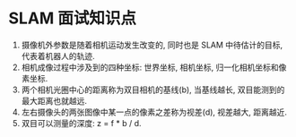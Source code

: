 # SLAM 面试知识点   
1. 摄像机外参数是随着相机运动发生改变的, 同时也是 SLAM 中待估计的目标, 代表着机器人的轨迹.  
2. 相机成像过程中涉及到的四种坐标: 世界坐标, 相机坐标, 归一化相机坐标和像素坐标.   
3. 两个相机光圈中心的距离称为双目相机的基线(b), 当基线越长, 双目能测到的最大距离也就越远.   
4. 左右摄像头的两张图像中某一点的像素之差称为视差(d), 视差越大, 距离越近.  
5. 双目可以测量的深度: z = f * b / d.   